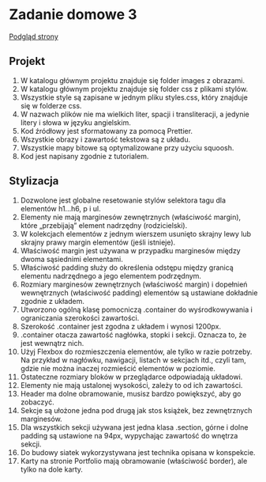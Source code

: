 # Zadanie domowe 3

<a href="https://sim-mag.github.io/goit-markup-hw-03/">Podgląd strony</a>

## Projekt

<ol>
<li>W katalogu głównym projektu znajduje się folder images z obrazami.</li>

<li>W katalogu głównym projektu znajduje się folder css z plikami stylów.</li>

<li>Wszystkie style są zapisane w jednym pliku styles.css, który znajduje się w folderze css.</li>

<li>W nazwach plików nie ma wielkich liter, spacji i transliteracji, a jedynie litery i słowa w języku angielskim.</li>

<li>Kod źródłowy jest sformatowany za pomocą Prettier.</li>

<li>Wszystkie obrazy i zawartość tekstowa są z układu.</li>

<li>Wszystkie mapy bitowe są optymalizowane przy użyciu squoosh.</li>

<li>Kod jest napisany zgodnie z tutorialem.</li>
</ol>

## Stylizacja

<ol>
<li>Dozwolone jest globalne resetowanie stylów selektora tagu dla elementów h1...h6, p i ul.</li>

<li>Elementy nie mają marginesów zewnętrznych (właściwość margin), które „przebijają” element nadrzędny (rodzicielski).</li>

<li>W kolekcjach elementów z jednym wierszem usunięto skrajny lewy lub skrajny prawy margin elementów (jeśli istnieje).</li>

<li>Właściwość margin jest używana w przypadku marginesów między dwoma sąsiednimi elementami.</li>

<li>Właściwość padding służy do określenia odstępu między granicą elementu nadrzędnego a jego elementem podrzędnym.</li>

<li>Rozmiary marginesów zewnętrznych (właściwość margin) i dopełnień wewnętrznych (właściwość padding) elementów są ustawiane dokładnie zgodnie z układem.</li>

<li>Utworzono ogólną klasę pomocniczą .container do wyśrodkowywania i ograniczania szerokości zawartości.</li>

<li>Szerokość .container jest zgodna z układem i wynosi 1200px.</li>

<li>.container otacza zawartość nagłówka, stopki i sekcji. Oznacza to, że jest wewnątrz nich.</li>

<li>Użyj Flexbox do rozmieszczenia elementów, ale tylko w razie potrzeby. Na przykład w nagłówku, nawigacji, listach w sekcjach itd., czyli tam, gdzie nie można inaczej rozmieścić elementów w poziomie.</li>

<li>Ostateczne rozmiary bloków w przeglądarce odpowiadają układowi.</li>

<li>Elementy nie mają ustalonej wysokości, zależy to od ich zawartości.</li>

<li>Header ma dolne obramowanie, musisz bardzo powiększyć, aby go zobaczyć.</li>

<li>Sekcje są ułożone jedna pod drugą jak stos książek, bez zewnętrznych marginesów.</li>

<li>Dla wszystkich sekcji używana jest jedna klasa .section, górne i dolne padding są ustawione na 94px, wypychając zawartość do wnętrza sekcji.</li>

<li>Do budowy siatek wykorzystywana jest technika opisana w konspekcie.</li>

<li>Karty na stronie Portfolio mają obramowanie (właściwość border), ale tylko na dole karty.</li>
</ol>
